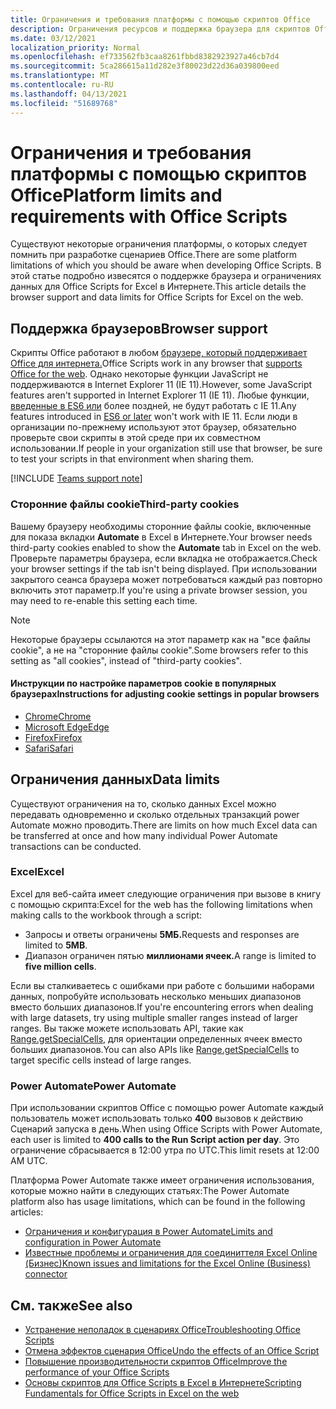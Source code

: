 ```yaml
---
title: Ограничения и требования платформы с помощью скриптов Office
description: Ограничения ресурсов и поддержка браузера для скриптов Office при работе с Excel в Интернете
ms.date: 03/12/2021
localization_priority: Normal
ms.openlocfilehash: ef733562fb3caa8261fbbd8382923927a46cb7d4
ms.sourcegitcommit: 5ca286615a11d282e3f80023d22d36a039800eed
ms.translationtype: MT
ms.contentlocale: ru-RU
ms.lasthandoff: 04/13/2021
ms.locfileid: "51689768"
---
```

# <a name="platform-limits-and-requirements-with-office-scripts"></a><span data-ttu-id="8cdbf-103">Ограничения и требования платформы с помощью скриптов Office</span><span class="sxs-lookup"><span data-stu-id="8cdbf-103">Platform limits and requirements with Office Scripts</span></span>

<span data-ttu-id="8cdbf-104">Существуют некоторые ограничения платформы, о которых следует помнить при разработке сценариев Office.</span><span class="sxs-lookup"><span data-stu-id="8cdbf-104">There are some platform limitations of which you should be aware when developing Office Scripts.</span></span> <span data-ttu-id="8cdbf-105">В этой статье подробно извесятся о поддержке браузера и ограничениях данных для Office Scripts for Excel в Интернете.</span><span class="sxs-lookup"><span data-stu-id="8cdbf-105">This article details the browser support and data limits for Office Scripts for Excel on the web.</span></span>

## <a name="browser-support"></a><span data-ttu-id="8cdbf-106">Поддержка браузеров</span><span class="sxs-lookup"><span data-stu-id="8cdbf-106">Browser support</span></span>

<span data-ttu-id="8cdbf-107">Скрипты Office работают в любом [браузере, который поддерживает Office для интернета.](https://support.microsoft.com/office/ad1303e0-a318-47aa-b409-d3a5eb44e452)</span><span class="sxs-lookup"><span data-stu-id="8cdbf-107">Office Scripts work in any browser that [supports Office for the web](https://support.microsoft.com/office/ad1303e0-a318-47aa-b409-d3a5eb44e452).</span></span> <span data-ttu-id="8cdbf-108">Однако некоторые функции JavaScript не поддерживаются в Internet Explorer 11 (IE 11).</span><span class="sxs-lookup"><span data-stu-id="8cdbf-108">However, some JavaScript features aren't supported in Internet Explorer 11 (IE 11).</span></span> <span data-ttu-id="8cdbf-109">Любые функции, [введенные в ES6 или](https://www.w3schools.com/Js/js_es6.asp) более поздней, не будут работать с IE 11.</span><span class="sxs-lookup"><span data-stu-id="8cdbf-109">Any features introduced in [ES6 or later](https://www.w3schools.com/Js/js_es6.asp) won't work with IE 11.</span></span> <span data-ttu-id="8cdbf-110">Если люди в организации по-прежнему используют этот браузер, обязательно проверьте свои скрипты в этой среде при их совместном использовании.</span><span class="sxs-lookup"><span data-stu-id="8cdbf-110">If people in your organization still use that browser, be sure to test your scripts in that environment when sharing them.</span></span>

[!INCLUDE [Teams support note](../includes/teams-support-note.md)]

### <a name="third-party-cookies"></a><span data-ttu-id="8cdbf-111">Сторонние файлы cookie</span><span class="sxs-lookup"><span data-stu-id="8cdbf-111">Third-party cookies</span></span>

<span data-ttu-id="8cdbf-112">Вашему браузеру необходимы сторонние файлы cookie, включенные для показа вкладки **Automate** в Excel в Интернете.</span><span class="sxs-lookup"><span data-stu-id="8cdbf-112">Your browser needs third-party cookies enabled to show the **Automate** tab in Excel on the web.</span></span> <span data-ttu-id="8cdbf-113">Проверьте параметры браузера, если вкладка не отображается.</span><span class="sxs-lookup"><span data-stu-id="8cdbf-113">Check your browser settings if the tab isn't being displayed.</span></span> <span data-ttu-id="8cdbf-114">При использовании закрытого сеанса браузера может потребоваться каждый раз повторно включить этот параметр.</span><span class="sxs-lookup"><span data-stu-id="8cdbf-114">If you're using a private browser session, you may need to re-enable this setting each time.</span></span>

> [!NOTE]
> <span data-ttu-id="8cdbf-115">Некоторые браузеры ссылаются на этот параметр как на "все файлы cookie", а не на "сторонние файлы cookie".</span><span class="sxs-lookup"><span data-stu-id="8cdbf-115">Some browsers refer to this setting as "all cookies", instead of "third-party cookies".</span></span>

#### <a name="instructions-for-adjusting-cookie-settings-in-popular-browsers"></a><span data-ttu-id="8cdbf-116">Инструкции по настройке параметров cookie в популярных браузерах</span><span class="sxs-lookup"><span data-stu-id="8cdbf-116">Instructions for adjusting cookie settings in popular browsers</span></span>

- [<span data-ttu-id="8cdbf-117">Chrome</span><span class="sxs-lookup"><span data-stu-id="8cdbf-117">Chrome</span></span>](https://support.google.com/chrome/answer/95647)
- [<span data-ttu-id="8cdbf-118">Microsoft Edge</span><span class="sxs-lookup"><span data-stu-id="8cdbf-118">Edge</span></span>](https://support.microsoft.com/microsoft-edge/temporarily-allow-cookies-and-site-data-in-microsoft-edge-597f04f2-c0ce-f08c-7c2b-541086362bd2)
- [<span data-ttu-id="8cdbf-119">Firefox</span><span class="sxs-lookup"><span data-stu-id="8cdbf-119">Firefox</span></span>](https://support.mozilla.org/kb/disable-third-party-cookies)
- [<span data-ttu-id="8cdbf-120">Safari</span><span class="sxs-lookup"><span data-stu-id="8cdbf-120">Safari</span></span>](https://support.apple.com/guide/safari/manage-cookies-and-website-data-sfri11471/mac)

## <a name="data-limits"></a><span data-ttu-id="8cdbf-121">Ограничения данных</span><span class="sxs-lookup"><span data-stu-id="8cdbf-121">Data limits</span></span>

<span data-ttu-id="8cdbf-122">Существуют ограничения на то, сколько данных Excel можно передавать одновременно и сколько отдельных транзакций power Automate можно проводить.</span><span class="sxs-lookup"><span data-stu-id="8cdbf-122">There are limits on how much Excel data can be transferred at once and how many individual Power Automate transactions can be conducted.</span></span>

### <a name="excel"></a><span data-ttu-id="8cdbf-123">Excel</span><span class="sxs-lookup"><span data-stu-id="8cdbf-123">Excel</span></span>

<span data-ttu-id="8cdbf-124">Excel для веб-сайта имеет следующие ограничения при вызове в книгу с помощью скрипта:</span><span class="sxs-lookup"><span data-stu-id="8cdbf-124">Excel for the web has the following limitations when making calls to the workbook through a script:</span></span>

- <span data-ttu-id="8cdbf-125">Запросы и ответы ограничены **5МБ.**</span><span class="sxs-lookup"><span data-stu-id="8cdbf-125">Requests and responses are limited to **5MB**.</span></span>
- <span data-ttu-id="8cdbf-126">Диапазон ограничен пятью **миллионами ячеек.**</span><span class="sxs-lookup"><span data-stu-id="8cdbf-126">A range is limited to **five million cells**.</span></span>

<span data-ttu-id="8cdbf-127">Если вы сталкиваетесь с ошибками при работе с большими наборами данных, попробуйте использовать несколько меньших диапазонов вместо больших диапазонов.</span><span class="sxs-lookup"><span data-stu-id="8cdbf-127">If you're encountering errors when dealing with large datasets, try using multiple smaller ranges instead of larger ranges.</span></span> <span data-ttu-id="8cdbf-128">Вы также можете использовать API, такие как [Range.getSpecialCells,](/javascript/api/office-scripts/excelscript/excelscript.range#getspecialcells-celltype--cellvaluetype-) для ориентации определенных ячеек вместо больших диапазонов.</span><span class="sxs-lookup"><span data-stu-id="8cdbf-128">You can also APIs like [Range.getSpecialCells](/javascript/api/office-scripts/excelscript/excelscript.range#getspecialcells-celltype--cellvaluetype-) to target specific cells instead of large ranges.</span></span>

### <a name="power-automate"></a><span data-ttu-id="8cdbf-129">Power Automate</span><span class="sxs-lookup"><span data-stu-id="8cdbf-129">Power Automate</span></span>

<span data-ttu-id="8cdbf-130">При использовании скриптов Office с помощью power Automate каждый пользователь может использовать только **400** вызовов к действию Сценарий запуска в день.</span><span class="sxs-lookup"><span data-stu-id="8cdbf-130">When using Office Scripts with Power Automate, each user is limited to **400 calls to the Run Script action per day**.</span></span> <span data-ttu-id="8cdbf-131">Это ограничение сбрасывается в 12:00 утра по UTC.</span><span class="sxs-lookup"><span data-stu-id="8cdbf-131">This limit resets at 12:00 AM UTC.</span></span>

<span data-ttu-id="8cdbf-132">Платформа Power Automate также имеет ограничения использования, которые можно найти в следующих статьях:</span><span class="sxs-lookup"><span data-stu-id="8cdbf-132">The Power Automate platform also has usage limitations, which can be found in the following articles:</span></span>

- [<span data-ttu-id="8cdbf-133">Ограничения и конфигурация в Power Automate</span><span class="sxs-lookup"><span data-stu-id="8cdbf-133">Limits and configuration in Power Automate</span></span>](/power-automate/limits-and-config)
- [<span data-ttu-id="8cdbf-134">Известные проблемы и ограничения для соединиттеля Excel Online (Бизнес)</span><span class="sxs-lookup"><span data-stu-id="8cdbf-134">Known issues and limitations for the Excel Online (Business) connector</span></span>](/connectors/excelonlinebusiness/#known-issues-and-limitations)

## <a name="see-also"></a><span data-ttu-id="8cdbf-135">См. также</span><span class="sxs-lookup"><span data-stu-id="8cdbf-135">See also</span></span>

- [<span data-ttu-id="8cdbf-136">Устранение неполадок в сценариях Office</span><span class="sxs-lookup"><span data-stu-id="8cdbf-136">Troubleshooting Office Scripts</span></span>](troubleshooting.md)
- [<span data-ttu-id="8cdbf-137">Отмена эффектов сценария Office</span><span class="sxs-lookup"><span data-stu-id="8cdbf-137">Undo the effects of an Office Script</span></span>](undo.md)
- [<span data-ttu-id="8cdbf-138">Повышение производительности скриптов Office</span><span class="sxs-lookup"><span data-stu-id="8cdbf-138">Improve the performance of your Office Scripts</span></span>](../develop/web-client-performance.md)
- [<span data-ttu-id="8cdbf-139">Основы скриптов для Office Scripts в Excel в Интернете</span><span class="sxs-lookup"><span data-stu-id="8cdbf-139">Scripting Fundamentals for Office Scripts in Excel on the web</span></span>](../develop/scripting-fundamentals.md)
